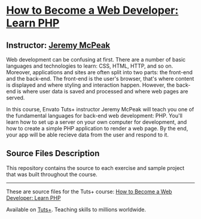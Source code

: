 # [How to Become a Web Developer: Learn PHP][published url]
## Instructor: [Jeremy McPeak][instructor url]


Web development can be confusing at first. There are a number of basic languages and technologies to learn: CSS, HTML, HTTP, and so on. Moreover, applications and sites are often split into two parts: the front-end and the back-end. The front-end is the user's browser, that's where content is displayed and where styling and interaction happen. However, the back-end is where user data is saved and processed and where web pages are served.

In this course, Envato Tuts+ instructor Jeremy McPeak will teach you one of the fundamental languages for back-end web development: PHP. You'll learn how to set up a server on your own computer for development, and how to create a simple PHP application to render a web page. By the end, your app will be able recieve data from the user and respond to it. 

## Source Files Description


This repository contains the source to each exercise and sample project that was built throughout the course.



------

These are source files for the Tuts+ course: [How to Become a Web Developer: Learn PHP][published url]

Available on [Tuts+](https://tutsplus.com). Teaching skills to millions worldwide.

[published url]: https://code.tutsplus.com/courses/how-to-become-a-web-developer-learn-php
[instructor url]: https://tutsplus.com/authors/jeremy-mcpeak
